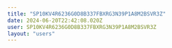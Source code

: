 ```yaml
---
title: "SP10KV4R6236G0D8B337FBXRG3N39P1A8M2BSVR3Z"
date: 2024-06-20T22:42:08.020Z
user: SP10KV4R6236G0D8B337FBXRG3N39P1A8M2BSVR3Z
layout: "users"
---
```

    